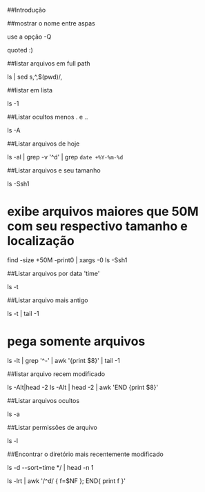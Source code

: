 ##Introdução

##mostrar o nome entre aspas

 use a opção -Q

  quoted :)

##listar arquivos em full path

ls | sed s,^,$(pwd)/,

##listar em lista

ls -1

##Listar ocultos menos . e ..

 ls -A

##Listar arquivos de hoje

ls -al | grep -v '^d' | grep `date +%Y-%m-%d`

##Listar arquivos e seu tamanho

ls -Ssh1

# exibe arquivos maiores que 50M com seu respectivo tamanho e localização
find -size +50M -print0 | xargs -0 ls -Ssh1


##Listar arquivos por data 'time'

  ls -t

##Listar arquivo mais antigo

  ls -t | tail -1

  # pega somente arquivos
  ls -lt | grep '^-' | awk '{print $8}' | tail -1

##listar arquivo recem modificado

ls -Alt|head -2
ls -Alt | head -2 | awk 'END {print $8}'

##Listar arquivos ocultos

 ls -a

##Listar permissões de arquivo

 ls -l


##Encontrar o diretório mais recentemente modificado


ls -d --sort=time */ | head -n 1

 ls -lrt | awk '/^d/ { f=$NF }; END{ print f }'

